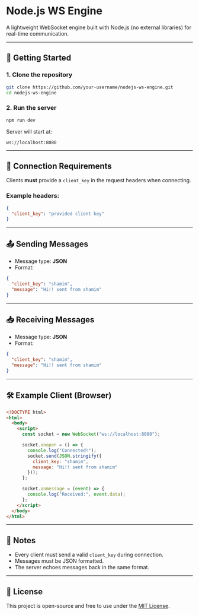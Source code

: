 # Node.js WS Engine

A lightweight WebSocket engine built with Node.js (no external libraries) for real-time communication.

---

## 🚀 Getting Started

### 1. Clone the repository
```bash
git clone https://github.com/your-username/nodejs-ws-engine.git
cd nodejs-ws-engine
```

### 2. Run the server
```bash
npm run dev
```

Server will start at:
```
ws://localhost:8080
```

---

## 🔑 Connection Requirements

Clients **must** provide a `client_key` in the request headers when connecting.

### Example headers:
```json
{
  "client_key": "provided client key"
}
```

---

## 📤 Sending Messages

- Message type: **JSON**
- Format:
```json
{
  "client_key": "shamim",
  "message": "Hi!! sent from shamim"
}
```

---

## 📥 Receiving Messages

- Message type: **JSON**
- Format:
```json
{
  "client_key": "shamim",
  "message": "Hi!! sent from shamim"
}
```

---

## 🛠 Example Client (Browser)

```html
<!DOCTYPE html>
<html>
  <body>
    <script>
      const socket = new WebSocket("ws://localhost:8080");

      socket.onopen = () => {
        console.log("Connected!");
        socket.send(JSON.stringify({
          client_key: "shamim",
          message: "Hi!! sent from shamim"
        }));
      };

      socket.onmessage = (event) => {
        console.log("Received:", event.data);
      };
    </script>
  </body>
</html>
```

---

## 📌 Notes
- Every client must send a valid `client_key` during connection.
- Messages must be JSON formatted.
- The server echoes messages back in the same format.

---

## 📜 License
This project is open-source and free to use under the [MIT License](LICENSE).
